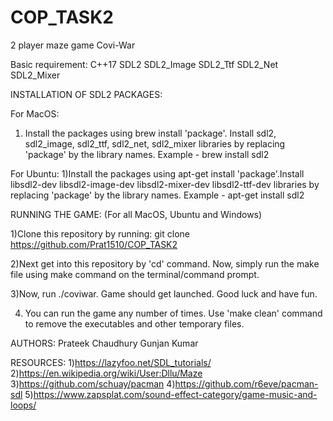 # COP_TASK2
2 player maze game
Covi-War

Basic requirement:
C++17 
SDL2
SDL2_Image
SDL2_Ttf
SDL2_Net
SDL2_Mixer

INSTALLATION OF SDL2 PACKAGES:

For MacOS:
1) Install the packages using brew install 'package'. Install sdl2, sdl2_image, sdl2_ttf, sdl2_net, sdl2_mixer libraries by replacing 'package' by the library names.
Example - brew install sdl2

For Ubuntu:
1)Install the packages using apt-get install 'package'.Install libsdl2-dev libsdl2-image-dev libsdl2-mixer-dev libsdl2-ttf-dev libraries by replacing 'package' by the library names.
Example - apt-get install sdl2


RUNNING THE GAME:
(For all MacOS, Ubuntu and Windows)

1)Clone this repository by running:
git clone https://github.com/Prat1510/COP_TASK2 

2)Next get into this repository by 'cd' command. Now, simply run the make file using make command on the terminal/command prompt.

3)Now, run ./coviwar. Game should get launched. Good luck and have fun.

4) You can run the game any number of times. Use 'make clean' command to remove the executables and other temporary files.

AUTHORS:
Prateek Chaudhury
Gunjan Kumar

RESOURCES:
1)https://lazyfoo.net/SDL_tutorials/
2)https://en.wikipedia.org/wiki/User:Dllu/Maze
3)https://github.com/schuay/pacman
4)https://github.com/r6eve/pacman-sdl
5)https://www.zapsplat.com/sound-effect-category/game-music-and-loops/
